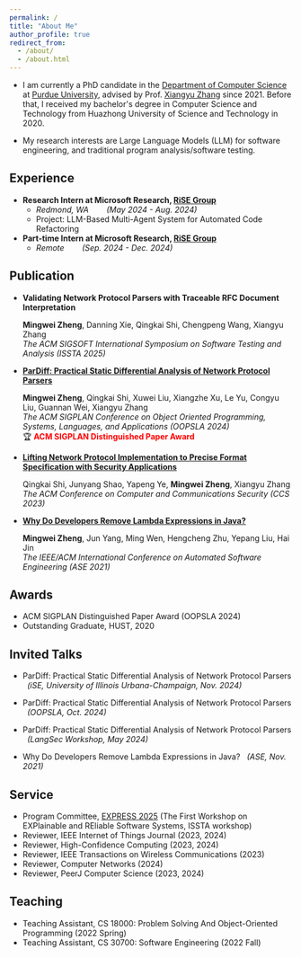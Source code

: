 ```yaml
---
permalink: /
title: "About Me"
author_profile: true
redirect_from: 
  - /about/
  - /about.html
---
```


* I am currently a PhD candidate in the [Department of Computer Science](https://www.cs.purdue.edu) at [Purdue University](https://www.purdue.edu), advised by Prof. [Xiangyu Zhang](https://www.cs.purdue.edu/homes/xyzhang/) since 2021. Before that, I received my bachelor's degree in Computer Science and Technology from Huazhong University of Science and Technology in 2020.

* My research interests are Large Language Models (LLM) for software engineering, and traditional program analysis/software testing.

## Experience
- **Research Intern at Microsoft Research,  [RiSE Group](https://www.microsoft.com/en-us/research/group/research-software-engineering-rise/)**
  - *Redmond, WA &nbsp;&nbsp;&nbsp;&nbsp;&nbsp;&nbsp; (May 2024 - Aug. 2024)*
  - Project:  LLM-Based Multi-Agent System for Automated Code Refactoring
- **Part-time Intern at Microsoft Research, [RiSE Group](https://www.microsoft.com/en-us/research/group/research-software-engineering-rise/)**
  - *Remote &nbsp;&nbsp;&nbsp;&nbsp;&nbsp;&nbsp; (Sep. 2024 - Dec. 2024)*
  
## Publication
- **Validating Network Protocol Parsers with Traceable RFC Document Interpretation**


  **Mingwei Zheng**, Danning Xie, Qingkai Shi, Chengpeng Wang,  Xiangyu Zhang  
  *The ACM SIGSOFT International Symposium on Software Testing and Analysis (ISSTA 2025)*  

- [**ParDiff: Practical Static Differential Analysis of Network Protocol Parsers**](https://dl.acm.org/doi/abs/10.1145/3649854)
  
  **Mingwei Zheng**, Qingkai Shi, Xuwei Liu, Xiangzhe Xu, Le Yu, Congyu Liu, Guannan Wei, Xiangyu Zhang  
  *The ACM SIGPLAN Conference on Object Oriented Programming, Systems, Languages, and Applications (OOPSLA 2024)*  
  🏆 <span style="color:red;">**ACM SIGPLAN Distinguished Paper Award**</span>

- [**Lifting Network Protocol Implementation to Precise Format Specification with Security Applications**](https://dl.acm.org/doi/abs/10.1145/3576915.3616614)
  
  Qingkai Shi, Junyang Shao, Yapeng Ye, **Mingwei Zheng**, Xiangyu Zhang  
  *The ACM Conference on Computer and Communications Security (CCS 2023)*

- [**Why Do Developers Remove Lambda Expressions in Java?**](https://ieeexplore.ieee.org/document/9678600)  

  **Mingwei Zheng**, Jun Yang, Ming Wen, Hengcheng Zhu, Yepang Liu, Hai Jin  
  *The IEEE/ACM International Conference on Automated Software Engineering (ASE 2021)*

## Awards
* ACM SIGPLAN Distinguished Paper Award (OOPSLA 2024)
* Outstanding Graduate, HUST, 2020

## Invited Talks

- ParDiff: Practical Static Differential Analysis of Network Protocol Parsers   &nbsp;&nbsp;*(iSE, University of Illinois Urbana-Champaign, Nov. 2024)*

- ParDiff: Practical Static Differential Analysis of Network Protocol Parsers   &nbsp;&nbsp;*(OOPSLA, Oct. 2024)*

- ParDiff: Practical Static Differential Analysis of Network Protocol Parsers   &nbsp;&nbsp;*(LangSec Workshop, May 2024)*

- Why Do Developers Remove Lambda Expressions in Java?   &nbsp;&nbsp;*(ASE, Nov. 2021)*


## Service
* Program Committee, [EXPRESS 2025](https://conf.researchr.org/home/issta-2025/express-2025) (The First Workshop on EXPlainable and REliable Software Systems, ISSTA workshop)
* Reviewer, IEEE Internet of Things Journal (2023, 2024)
* Reviewer, High-Confidence Computing (2023, 2024)
* Reviewer, IEEE Transactions on Wireless Communications (2023)
* Reviewer, Computer Networks (2024)
* Reviewer, PeerJ Computer Science (2023, 2024)

## Teaching
* Teaching Assistant, CS 18000: Problem Solving And Object-Oriented Programming (2022 Spring)
* Teaching Assistant, CS 30700: Software Engineering (2022 Fall)


